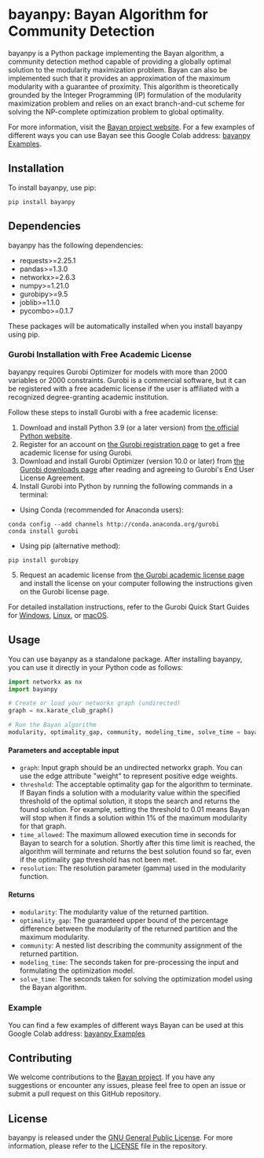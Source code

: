 # bayanpy: Bayan Algorithm for Community Detection

bayanpy is a Python package implementing the Bayan algorithm, a community detection method capable of providing a globally optimal solution to the modularity maximization problem. Bayan can also be implemented such that it provides an approximation of the maximum modularity with a guarantee of proximity. This algorithm is theoretically grounded by the Integer Programming (IP) formulation of the modularity maximization problem and relies on an exact branch-and-cut scheme for solving the NP-complete optimization problem to global optimality.

For more information, visit the [Bayan project website](https://bayanproject.github.io/).
For a few examples of different ways you can use Bayan see this Google Colab address: [bayanpy Examples](https://tinyurl.com/bayancolab).


## Installation

To install bayanpy, use pip:

```
pip install bayanpy
```

## Dependencies

bayanpy has the following dependencies:

- requests>=2.25.1
- pandas>=1.3.0
- networkx>=2.6.3
- numpy>=1.21.0
- gurobipy>=9.5
- joblib>=1.1.0
- pycombo>=0.1.7

These packages will be automatically installed when you install bayanpy using pip.



### Gurobi Installation with Free Academic License

bayanpy requires Gurobi Optimizer for models with more than 2000 variables or 2000 constraints. Gurobi is a commercial software, but it can be registered with a free academic license if the user is affiliated with a recognized degree-granting academic institution.

Follow these steps to install Gurobi with a free academic license:

1. Download and install Python 3.9 (or a later version) from [the official Python website](https://www.python.org/downloads/).
2. Register for an account on [the Gurobi registration page](https://pages.gurobi.com/registration) to get a free academic license for using Gurobi.
3. Download and install Gurobi Optimizer (version 10.0 or later) from [the Gurobi downloads page](https://www.gurobi.com/downloads/gurobi-optimizer-eula/) after reading and agreeing to Gurobi's End User License Agreement.
4. Install Gurobi into Python by running the following commands in a terminal:
- Using Conda (recommended for Anaconda users):

```
conda config --add channels http://conda.anaconda.org/gurobi
conda install gurobi
```

- Using pip (alternative method):
```
pip install gurobipy
```


5. Request an academic license from [the Gurobi academic license page](https://www.gurobi.com/downloads/end-user-license-agreement-academic/) and install the license on your computer following the instructions given on the Gurobi license page.

For detailed installation instructions, refer to the Gurobi Quick Start Guides for [Windows](https://www.gurobi.com/documentation/10.0/quickstart_windows/index.html), [Linux](https://www.gurobi.com/documentation/10.0/quickstart_linux/index.html), or [macOS](https://www.gurobi.com/documentation/10.0/quickstart_mac/index.html).

## Usage

You can use bayanpy as a standalone package. After installing bayanpy, you can use it directly in your Python code as follows:

```python
import networkx as nx
import bayanpy

# Create or load your networkx graph (undirected)
graph = nx.karate_club_graph()

# Run the Bayan algorithm
modularity, optimality_gap, community, modeling_time, solve_time = bayanpy.bayan(graph, threshold=0.001, time_allowed=60, resolution=1)
```



#### Parameters and acceptable input

- `graph`: Input graph should be an undirected networkx graph. You can use the edge attribute "weight" to represent positive edge weights.
- `threshold`: The acceptable optimality gap for the algorithm to terminate. If Bayan finds a solution with a modularity value within the specified threshold of the optimal solution, it stops the search and returns the found solution. For example, setting the threshold to 0.01 means Bayan will stop when it finds a solution within 1% of the maximum modularity for that graph.
- `time_allowed`: The maximum allowed execution time in seconds for Bayan to search for a solution. Shortly after this time limit is reached, the algorithm will terminate and returns the best solution found so far, even if the optimality gap threshold has not been met.
- `resolution`: The resolution parameter (gamma) used in the modularity function.

#### Returns

- `modularity`: The modularity value of the returned partition.
- `optimality_gap`: The guaranteed upper bound of the percentage difference between the modularity of the returned partition and the maximum modularity.
- `community`: A nested list describing the community assignment of the returned partition.
- `modeling_time`: The seconds taken for pre-processing the input and formulating the optimization model.
- `solve_time`: The seconds taken for solving the optimization model using the Bayan algorithm.


### Example
You can find a few examples of different ways Bayan can be used at this Google Colab address: [bayanpy Examples](https://tinyurl.com/bayancolab)


## Contributing

We welcome contributions to the [Bayan project](https://bayanproject.github.io/). If you have any suggestions or encounter any issues, please feel free to open an issue or submit a pull request on this GitHub repository.

## License

bayanpy is released under the [GNU General Public License](LICENSE). For more information, please refer to the [LICENSE](LICENSE) file in the repository.





